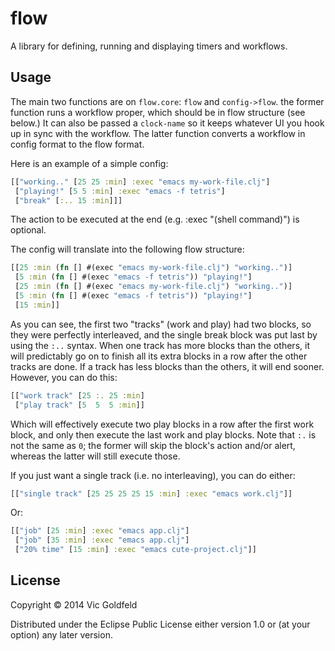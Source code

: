 # flow

A library for defining, running and displaying timers and workflows.

## Usage

The main two functions are on `flow.core`: `flow` and
`config->flow`. the former function runs a workflow proper, which
should be in flow structure (see below.) It can also be passed a
`clock-name` so it keeps whatever UI you hook up in sync with the
workflow. The latter function converts a workflow in config format to
the flow format.

Here is an example of a simple config:

``` Clojure
[["working.." [25 25 :min] :exec "emacs my-work-file.clj"]
 ["playing!" [5 5 :min] :exec "emacs -f tetris"]
 ["break" [:.. 15 :min]]]
```

The action to be executed at the end (e.g. :exec "(shell command)")
is optional.

The config will translate into the following flow structure:

``` Clojure
[[25 :min (fn [] #(exec "emacs my-work-file.clj") "working..")]
 [5 :min (fn [] #(exec "emacs -f tetris")) "playing!"]
 [25 :min (fn [] #(exec "emacs my-work-file.clj") "working..")]
 [5 :min (fn [] #(exec "emacs -f tetris")) "playing!"]
 [15 :min]]
```

As you can see, the first two "tracks" (work and play) had two blocks,
so they were perfectly interleaved, and the single break block was put
last by using the `:..` syntax. When one track has more blocks than
the others, it will predictably go on to finish all its extra blocks
in a row after the other tracks are done. If a track has less blocks
than the others, it will end sooner. However, you can do this:

``` Clojure
[["work track" [25 :. 25 :min]
 ["play track" [5  5  5 :min]]
```

Which will effectively execute two play blocks in a row after the
first work block, and only then execute the last work and play
blocks. Note that `:.` is not the same as `0`; the former will skip
the block's action and/or alert, whereas the latter will still execute
those.

If you just want a single track (i.e. no interleaving), you can do
either:

``` Clojure
[["single track" [25 25 25 25 15 :min] :exec "emacs work.clj"]]
```

Or:

``` Clojure
[["job" [25 :min] :exec "emacs app.clj"]
 ["job" [35 :min] :exec "emacs app.clj"]
 ["20% time" [15 :min] :exec "emacs cute-project.clj"]]
```

## License

Copyright © 2014 Vic Goldfeld

Distributed under the Eclipse Public License either version 1.0 or (at
your option) any later version.
